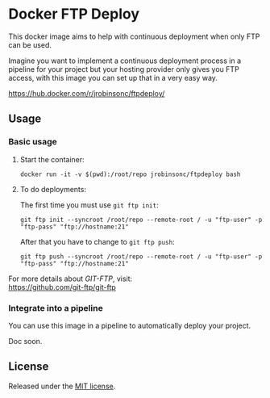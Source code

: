 # Docker FTP Deploy

This docker image aims to help with continuous deployment when only FTP can be used.

Imagine you want to implement a continuous deployment process in a pipeline for your project but your hosting provider only gives you FTP access, with this image you can set up that in a very easy way.

<https://hub.docker.com/r/jrobinsonc/ftpdeploy/>

## Usage

### Basic usage

1. Start the container:

    ```shell
    docker run -it -v $(pwd):/root/repo jrobinsonc/ftpdeploy bash
    ```
1. To do deployments:

    The first time you must use `git ftp init`:
    
    ```shell
    git ftp init --syncroot /root/repo --remote-root / -u "ftp-user" -p "ftp-pass" "ftp://hostname:21"
    ```
    
    After that you have to change to `git ftp push`:
    
    ```shell
    git ftp push --syncroot /root/repo --remote-root / -u "ftp-user" -p "ftp-pass" "ftp://hostname:21"
    ```

For more details about *GIT-FTP*, visit:  
<https://github.com/git-ftp/git-ftp>

### Integrate into a pipeline

You can use this image in a pipeline to automatically deploy your project.

Doc soon.

## License

Released under the [MIT license](https://raw.githubusercontent.com/jrobinsonc/docker-ftpdeploy/master/LICENSE).
